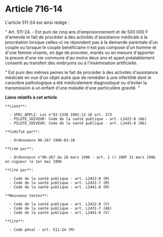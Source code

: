 # Article 716-14

L'article 511-24 est ainsi rédigé :

" Art. 511-24. - Est puni de cinq ans d'emprisonnement et de 500 000 F d'amende le fait de procéder à des activités
d'assistance médicale à la procréation lorsque celles-ci ne répondent pas à la demande parentale d'un couple ou lorsque le
couple bénéficiaire n'est pas composé d'un homme et d'une femme vivants, en âge de procréer, mariés ou en mesure d'apporter
la preuve d'une vie commune d'au moins deux ans et ayant préalablement consenti au transfert des embryons ou à l'insémination
artificielle.

" Est puni des mêmes peines le fait de procéder à des activités d'assistance médicale en vue d'un objet autre que de remédier
à une infertilité dont le caractère pathologique a été médicalement diagnostiqué ou d'éviter la transmission à un enfant
d'une maladie d'une particulière gravité. "

**Liens relatifs à cet article**

	**Liens**:

	  - SPEC_APPLI: Loi n°92-1336 1992-12-16 art. 373
	  - PILOTE_SUIVEUR: Code de la santé publique - art. L2422-8 (Ab)
	  - PILOTE_SUIVEUR: Code de la santé publique - art. L2441-8 (Ab)

	**Codifié par**:

	  - Ordonnance 96-267 1996-03-28

	**Créé par**:

	  - Ordonnance n°96-267 du 28 mars 1996 - art. 1 () JORF 31 mars 1996 en vigueur le 1er mai 1996

	**Cité par**:

	  - Code de la santé publique - art. L2422-8 (M)
	  - Code de la santé publique - art. L2431-7 (M)
	  - Code de la santé publique - art. L2441-8 (M)

	**Nouveaux textes**:

	  - Code de la santé publique - art. L2422-8 (V)
	  - Code de la santé publique - art. L2431-7 (Ab)
	  - Code de la santé publique - art. L2441-8 (V)

	**Cite**:

	  - Code pénal - art. 511-24 (M)
